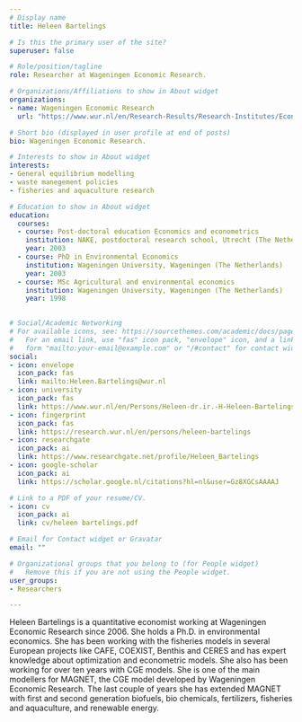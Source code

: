 ```yaml
---
# Display name
title: Heleen Bartelings

# Is this the primary user of the site?
superuser: false

# Role/position/tagline
role: Researcher at Wageningen Economic Research.

# Organizations/Affiliations to show in About widget
organizations:
- name: Wageningen Economic Research
  url: "https://www.wur.nl/en/Research-Results/Research-Institutes/Economic-Research.htm"

# Short bio (displayed in user profile at end of posts)
bio: Wageningen Economic Research.

# Interests to show in About widget
interests:
- General equilibrium modelling
- waste manegement policies
- fisheries and aquaculture research

# Education to show in About widget
education:
  courses:
  - course: Post-doctoral education Economics and econometrics	
    institution: NAKE, postdoctoral research school, Utrecht (The Netherlands) 
    year: 2003
  - course: PhD in Environmental Economics
    institution: Wageningen University, Wageningen (The Netherlands) 
    year: 2003
  - course: MSc Agricultural and environmental economics
    institution: Wageningen University, Wageningen (The Netherlands) 
    year: 1998

  
# Social/Academic Networking
# For available icons, see: https://sourcethemes.com/academic/docs/page-builder/#icons
#   For an email link, use "fas" icon pack, "envelope" icon, and a link in the
#   form "mailto:your-email@example.com" or "/#contact" for contact widget.
social:
- icon: envelope
  icon_pack: fas
  link: mailto:Heleen.Bartelings@wur.nl
- icon: university
  icon_pack: fas
  link: https://www.wur.nl/en/Persons/Heleen-dr.ir.-H-Heleen-Bartelings.htm
- icon: fingerprint
  icon_pack: fas
  link: https://research.wur.nl/en/persons/heleen-bartelings
- icon: researchgate
  icon_pack: ai
  link: https://www.researchgate.net/profile/Heleen_Bartelings
- icon: google-scholar
  icon_pack: ai
  link: https://scholar.google.nl/citations?hl=nl&user=Gz8XGCsAAAAJ

# Link to a PDF of your resume/CV.
- icon: cv
  icon_pack: ai
  link: cv/heleen bartelings.pdf

# Email for Contact widget or Gravatar
email: ""

# Organizational groups that you belong to (for People widget)
#   Remove this if you are not using the People widget.
user_groups:
- Researchers

---
```


Heleen Bartelings is a quantitative economist working at Wageningen Economic Research since 2006. She holds a Ph.D. in environmental economics. She has been working with the fisheries models in several European projects like CAFE, COEXIST, Benthis and CERES and has expert knowledge about optimization and econometric models. She also has been working for over ten years with CGE models. She is one of the main modellers for MAGNET, the CGE model developed by Wageningen Economic Research. The last couple of years she has extended MAGNET with first and second generation biofuels, bio chemicals, fertilizers, fisheries and aquaculture, and renewable energy. 
